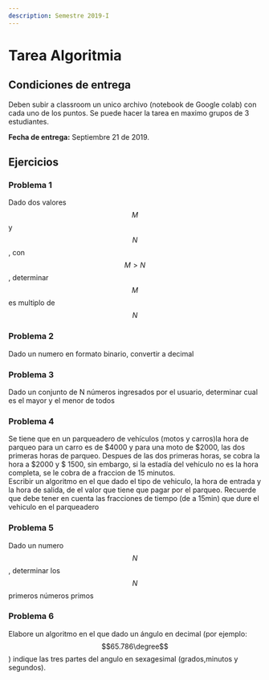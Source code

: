 ```yaml
---
description: Semestre 2019-I
---
```


# Tarea Algoritmia

## Condiciones de entrega

Deben subir a classroom un unico archivo \(notebook de Google colab\) con cada uno de los puntos. Se puede hacer la tarea en maximo grupos de 3 estudiantes.

**Fecha de entrega:** Septiembre 21 de 2019.

## Ejercicios

### Problema 1

Dado dos valores $$M$$ y $$N$$ , con $$M>N$$, determinar $$M$$ es multiplo de $$N$$

### Problema 2

Dado un numero en formato binario, convertir a decimal

### Problema 3

Dado un conjunto de N números ingresados por el usuario, determinar cual es el mayor y el menor de todos

### Problema 4

Se tiene que en un parqueadero de vehículos \(motos y carros\)la hora de parqueo para un carro es de $4000 y para una moto de $2000, las dos primeras horas de parqueo. Despues de las dos primeras horas, se cobra la hora a $2000 y $ 1500, sin embargo, si la estadía del vehículo no es la hora completa, se le cobra de a fraccion de 15 minutos.  
Escribir un algoritmo en el que dado el tipo de vehiculo, la hora de entrada y la hora de salida, de el valor que tiene que pagar por el parqueo. Recuerde que debe tener en cuenta las fracciones de tiempo \(de a 15min\) que dure el vehiculo en el parqueadero

### Problema 5

Dado un numero $$N$$, determinar los $$N$$ primeros números primos

### Problema 6

Elabore un algoritmo en el que dado un ángulo en decimal \(por ejemplo: $$65.786\degree$$ \) indique las tres partes del angulo en sexagesimal \(grados,minutos y segundos\).

